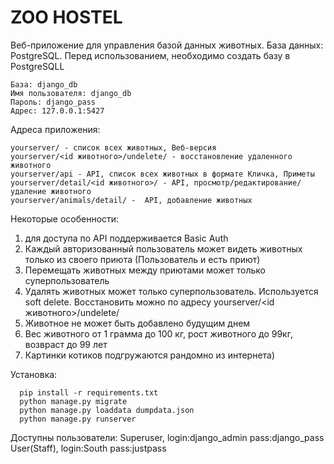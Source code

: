 # ZOO HOSTEL

Веб-приложение для управления базой данных животных. 
База данных:  PostgreSQL.
Перед использованием, необходимо создать базу в PostgreSQLL
```
База: django_db
Имя пользователя: django_db
Пароль: django_pass
Адрес: 127.0.0.1:5427
```

Адреса приложения:
```
yourserver/ - список всех животных, Веб-версия
yourserver/<id животного>/undelete/ - восстановление удаленного животного
yourserver/api - API, список всех животных в формате Кличка, Приметы 
yourserver/detail/<id животного>/ - API, просмотр/редактирование/удаление животного
yourserver/animals/detail/ -  API, добавление животных
```

Некоторые особенности:
1. для доступа по API поддерживается Basic Auth
2. Каждый авторизованный пользователь может видеть животных только из своего приюта (Пользователь и есть приют)
3. Перемещать животных между приютами может только суперпользователь
4. Удалять животных может только суперпользователь. Используется soft delete.
   Восстановить можно по адресу yourserver/<id животного>/undelete/
5. Животное не может быть добавлено будущим днем
6. Вес животного от 1 грамма до 100 кг, рост животного до 99кг, возвраст до 99 лет
7. Картинки котиков подгружаются рандомно из интернета)

Установка:
```
  pip install -r requirements.txt
  python manage.py migrate
  python manage.py loaddata dumpdata.json
  python manage.py runserver
```
Доступны пользователи:
Superuser, login:django_admin pass:django_pass
User(Staff), login:South pass:justpass

 